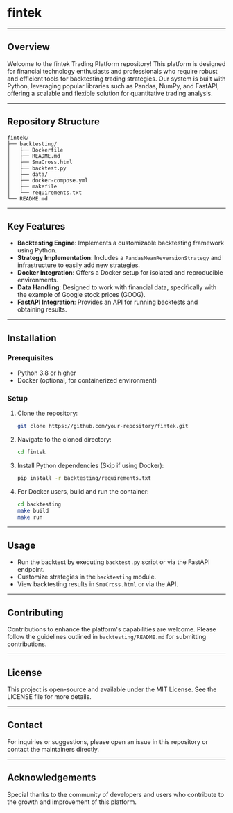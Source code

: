 # fintek

---

## Overview

Welcome to the fintek Trading Platform repository! This platform is designed for financial technology enthusiasts and professionals who require robust and efficient tools for backtesting trading strategies. Our system is built with Python, leveraging popular libraries such as Pandas, NumPy, and FastAPI, offering a scalable and flexible solution for quantitative trading analysis.

---

## Repository Structure

```plaintext
fintek/
├── backtesting/
│   ├── Dockerfile
│   ├── README.md
│   ├── SmaCross.html
│   ├── backtest.py
│   ├── data/
│   ├── docker-compose.yml
│   ├── makefile
│   └── requirements.txt
└── README.md
```

---

## Key Features

- **Backtesting Engine**: Implements a customizable backtesting framework using Python.
- **Strategy Implementation**: Includes a `PandasMeanReversionStrategy` and infrastructure to easily add new strategies.
- **Docker Integration**: Offers a Docker setup for isolated and reproducible environments.
- **Data Handling**: Designed to work with financial data, specifically with the example of Google stock prices (GOOG).
- **FastAPI Integration**: Provides an API for running backtests and obtaining results.

---

## Installation

### Prerequisites
- Python 3.8 or higher
- Docker (optional, for containerized environment)

### Setup

1. Clone the repository:
   ```bash
   git clone https://github.com/your-repository/fintek.git
   ```
2. Navigate to the cloned directory:
   ```bash
   cd fintek
   ```
3. Install Python dependencies (Skip if using Docker):
   ```bash
   pip install -r backtesting/requirements.txt
   ```
4. For Docker users, build and run the container:
   ```bash
   cd backtesting
   make build
   make run
   ```

---

## Usage

- Run the backtest by executing `backtest.py` script or via the FastAPI endpoint.
- Customize strategies in the `backtesting` module.
- View backtesting results in `SmaCross.html` or via the API.

---

## Contributing

Contributions to enhance the platform's capabilities are welcome. Please follow the guidelines outlined in `backtesting/README.md` for submitting contributions.

---

## License

This project is open-source and available under the MIT License. See the LICENSE file for more details.

---

## Contact

For inquiries or suggestions, please open an issue in this repository or contact the maintainers directly.

---

## Acknowledgements

Special thanks to the community of developers and users who contribute to the growth and improvement of this platform.